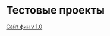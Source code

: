 # Тестовые проекты

[Сайт фин v 1.0](https://altoskey.github.io/Ver_1/ "Ver 1.0 Прикручены свистоперделки")
